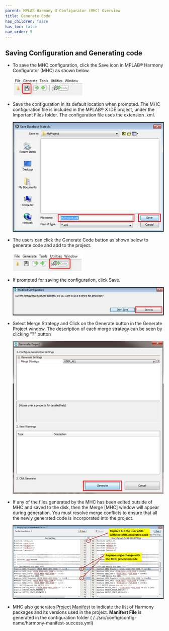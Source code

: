 ```yaml
---
parent: MPLAB Harmony 3 Configurator (MHC) Overview
title: Generate Code
has_children: false
has_toc: false
nav_order: 5
---
```


## Saving Configuration and Generating code
- To save the MHC configuration, click the Save icon in MPLAB® Harmony Configurator (MHC) as shown below.

	![Modified Configuration](images/mhc_user_interface/Save_MHC_State.png)

- Save the configuration in its default location when prompted. The MHC configuration file is included in the MPLAB® X IDE project, under the Important Files folder. The configuration file uses the extension .xml. 

	![Save Database](images/mhc_user_interface/Save_Database.png)

- The users can click the Generate Code button as shown below to generate code and add to the project.

	![btn_generate](images/mhc_user_interface/btn_generate.png)

- If prompted for saving the configuration, click Save.

	![Save Database](images/mhc_user_interface/Modified_Configuration.png)

- Select Merge Strategy and Click on the Generate button in the Generate Project window.
  The description of each merge strategy can be seen by clicking "?" button
  
	![Generate Project](images/mhc_user_interface/generate_code_step2.png)

- If any of the files generated by the MHC has been edited outside of MHC and saved to the disk, then the Merge [MHC] window will appear during generation. 
 You must resolve merge conflicts to ensure that all the newly generated code is incorporated into the project.
 
	![MHC Merge Tool](images/mhc_user_interface/MHC_Merge_Tool.png)

- MHC also generates [Project Manifest](./readme_project_manifest.md) to indicate the list of Harmony packages and its versions used in the project.
**Manifest File** is generated in the configuration folder ( /../src/config/config-name/harmony-manifest-success.yml)


